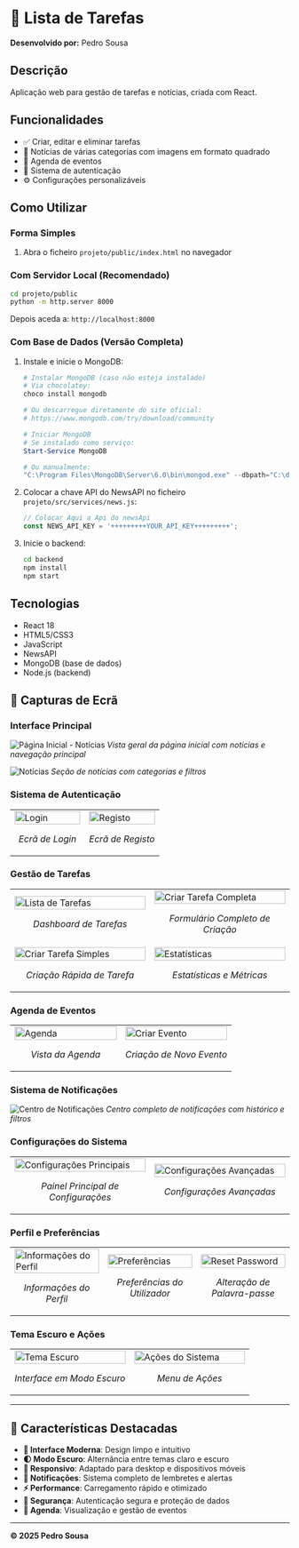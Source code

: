 # 📝 Lista de Tarefas

**Desenvolvido por:** Pedro Sousa

## Descrição
Aplicação web para gestão de tarefas e notícias, criada com React.

## Funcionalidades
- ✅ Criar, editar e eliminar tarefas
- 📰 Notícias de várias categorias com imagens em formato quadrado
- 📅 Agenda de eventos
- 👤 Sistema de autenticação
- ⚙️ Configurações personalizáveis

## Como Utilizar

### Forma Simples
1. Abra o ficheiro `projeto/public/index.html` no navegador

### Com Servidor Local (Recomendado)
```bash
cd projeto/public
python -m http.server 8000
```
Depois aceda a: `http://localhost:8000`

### Com Base de Dados (Versão Completa)
1. Instale e inicie o MongoDB:
   ```powershell
   # Instalar MongoDB (caso não esteja instalado)
   # Via chocolatey:
   choco install mongodb
   
   # Ou descarregue diretamente do site oficial:
   # https://www.mongodb.com/try/download/community

   # Iniciar MongoDB
   # Se instalado como serviço:
   Start-Service MongoDB
   
   # Ou manualmente:
   "C:\Program Files\MongoDB\Server\6.0\bin\mongod.exe" --dbpath="C:\data\db"
   ```

2. Colocar a chave API do NewsAPI no ficheiro `projeto/src/services/news.js`:
   ```javascript
   // Colocar Aqui a Api do newsApi
   const NEWS_API_KEY = '+++++++++YOUR_API_KEY+++++++++';
   ```

3. Inicie o backend:
   ```bash
   cd backend
   npm install
   npm start
   ```


## Tecnologias
- React 18
- HTML5/CSS3
- JavaScript
- NewsAPI
- MongoDB (base de dados)
- Node.js (backend)

## 📸 Capturas de Ecrã

### Interface Principal
![Página Inicial - Notícias](projeto/src/prints/Inicio.png)
*Vista geral da página inicial com notícias e navegação principal*

![Notícias](projeto/src/prints/noticias.png)
*Seção de notícias com categorias e filtros*

### Sistema de Autenticação
<table>
  <tr>
    <td width="50%">
      <img src="projeto/src/prints/login.png" alt="Login" width="100%"/>
      <p align="center"><em>Ecrã de Login</em></p>
    </td>
    <td width="50%">
      <img src="projeto/src/prints/registro.png" alt="Registo" width="100%"/>
      <p align="center"><em>Ecrã de Registo</em></p>
    </td>
  </tr>
</table>

### Gestão de Tarefas
<table>
  <tr>
    <td width="50%">
      <img src="projeto/src/prints/tarefas.png" alt="Lista de Tarefas" width="100%"/>
      <p align="center"><em>Dashboard de Tarefas</em></p>
    </td>
    <td width="50%">
      <img src="projeto/src/prints/criar_tarefa_completa.png" alt="Criar Tarefa Completa" width="100%"/>
      <p align="center"><em>Formulário Completo de Criação</em></p>
    </td>
  </tr>
  <tr>
    <td width="50%">
      <img src="projeto/src/prints/criar_tarefa_simples.png" alt="Criar Tarefa Simples" width="100%"/>
      <p align="center"><em>Criação Rápida de Tarefa</em></p>
    </td>
    <td width="50%">
      <img src="projeto/src/prints/estatisticas.png" alt="Estatísticas" width="100%"/>
      <p align="center"><em>Estatísticas e Métricas</em></p>
    </td>
  </tr>
</table>

### Agenda de Eventos
<table>
  <tr>
    <td width="50%">
      <img src="projeto/src/prints/agenda.png" alt="Agenda" width="100%"/>
      <p align="center"><em>Vista da Agenda</em></p>
    </td>
    <td width="50%">
      <img src="projeto/src/prints/criar_evento.png" alt="Criar Evento" width="100%"/>
      <p align="center"><em>Criação de Novo Evento</em></p>
    </td>
  </tr>
</table>

### Sistema de Notificações
![Centro de Notificações](projeto/src/prints/centro_de_notificacoes.png)
*Centro completo de notificações com histórico e filtros*

### Configurações do Sistema
<table>
  <tr>
    <td width="50%">
      <img src="projeto/src/prints/configuracoes_1.png" alt="Configurações Principais" width="100%"/>
      <p align="center"><em>Painel Principal de Configurações</em></p>
    </td>
    <td width="50%">
      <img src="projeto/src/prints/configuracoes_2.png" alt="Configurações Avançadas" width="100%"/>
      <p align="center"><em>Configurações Avançadas</em></p>
    </td>
  </tr>
</table>

### Perfil e Preferências
<table>
  <tr>
    <td width="33%">
      <img src="projeto/src/prints/informacoes_perfil.png" alt="Informações do Perfil" width="100%"/>
      <p align="center"><em>Informações do Perfil</em></p>
    </td>
    <td width="33%">
      <img src="projeto/src/prints/perferencias.png" alt="Preferências" width="100%"/>
      <p align="center"><em>Preferências do Utilizador</em></p>
    </td>
    <td width="33%">
      <img src="projeto/src/prints/password_reset.png" alt="Reset Password" width="100%"/>
      <p align="center"><em>Alteração de Palavra-passe</em></p>
    </td>
  </tr>
</table>

### Tema Escuro e Ações
<table>
  <tr>
    <td width="50%">
      <img src="projeto/src/prints/dark_theme.png" alt="Tema Escuro" width="100%"/>
      <p align="center"><em>Interface em Modo Escuro</em></p>
    </td>
    <td width="50%">
      <img src="projeto/src/prints/acoes.png" alt="Ações do Sistema" width="100%"/>
      <p align="center"><em>Menu de Ações</em></p>
    </td>
  </tr>
</table>

---

## 🚀 Características Destacadas

- **🎨 Interface Moderna**: Design limpo e intuitivo
- **🌓 Modo Escuro**: Alternância entre temas claro e escuro
- **📱 Responsivo**: Adaptado para desktop e dispositivos móveis
- **🔔 Notificações**: Sistema completo de lembretes e alertas
- **⚡ Performance**: Carregamento rápido e otimizado
- **🔐 Segurança**: Autenticação segura e proteção de dados
- **📅 Agenda**: Visualização e gestão de eventos

---
**© 2025 Pedro Sousa**